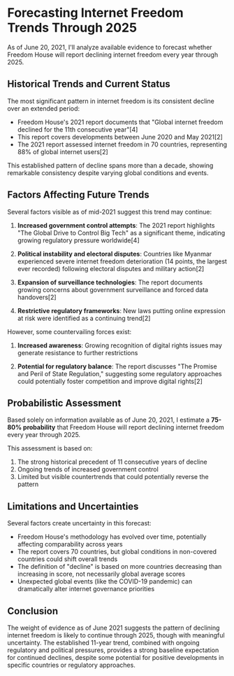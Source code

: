 # Forecasting Internet Freedom Trends Through 2025

As of June 20, 2021, I'll analyze available evidence to forecast whether Freedom House will report declining internet freedom every year through 2025.

## Historical Trends and Current Status

The most significant pattern in internet freedom is its consistent decline over an extended period:

- Freedom House's 2021 report documents that "Global internet freedom declined for the 11th consecutive year"[4]
- This report covers developments between June 2020 and May 2021[2]
- The 2021 report assessed internet freedom in 70 countries, representing 88% of global internet users[2]

This established pattern of decline spans more than a decade, showing remarkable consistency despite varying global conditions and events.

## Factors Affecting Future Trends

Several factors visible as of mid-2021 suggest this trend may continue:

1. **Increased government control attempts**: The 2021 report highlights "The Global Drive to Control Big Tech" as a significant theme, indicating growing regulatory pressure worldwide[4]

2. **Political instability and electoral disputes**: Countries like Myanmar experienced severe internet freedom deterioration (14 points, the largest ever recorded) following electoral disputes and military action[2]

3. **Expansion of surveillance technologies**: The report documents growing concerns about government surveillance and forced data handovers[2]

4. **Restrictive regulatory frameworks**: New laws putting online expression at risk were identified as a continuing trend[2]

However, some countervailing forces exist:

1. **Increased awareness**: Growing recognition of digital rights issues may generate resistance to further restrictions

2. **Potential for regulatory balance**: The report discusses "The Promise and Peril of State Regulation," suggesting some regulatory approaches could potentially foster competition and improve digital rights[2]

## Probabilistic Assessment

Based solely on information available as of June 20, 2021, I estimate a **75-80% probability** that Freedom House will report declining internet freedom every year through 2025.

This assessment is based on:

1. The strong historical precedent of 11 consecutive years of decline
2. Ongoing trends of increased government control
3. Limited but visible countertrends that could potentially reverse the pattern

## Limitations and Uncertainties

Several factors create uncertainty in this forecast:

- Freedom House's methodology has evolved over time, potentially affecting comparability across years
- The report covers 70 countries, but global conditions in non-covered countries could shift overall trends
- The definition of "decline" is based on more countries decreasing than increasing in score, not necessarily global average scores
- Unexpected global events (like the COVID-19 pandemic) can dramatically alter internet governance priorities

## Conclusion

The weight of evidence as of June 2021 suggests the pattern of declining internet freedom is likely to continue through 2025, though with meaningful uncertainty. The established 11-year trend, combined with ongoing regulatory and political pressures, provides a strong baseline expectation for continued declines, despite some potential for positive developments in specific countries or regulatory approaches.